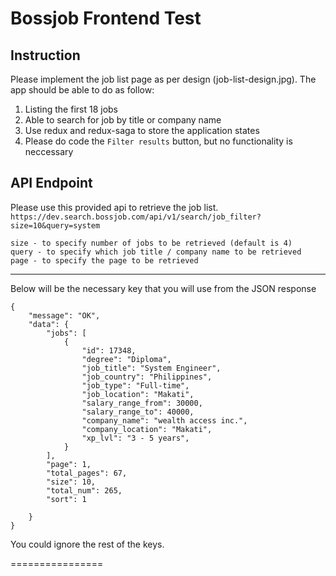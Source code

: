 # Bossjob Frontend Test

## Instruction
Please implement the job list page as per design (job-list-design.jpg). 
The app should be able to do as follow:
1. Listing the first 18 jobs
2. Able to search for job by title or company name
3. Use redux and redux-saga to store the application states
4. Please do code the `Filter results` button, but no functionality is neccessary

## API Endpoint
Please use this provided api to retrieve the job list. 
`https://dev.search.bossjob.com/api/v1/search/job_filter?size=10&query=system`

```
size - to specify number of jobs to be retrieved (default is 4)
query - to specify which job title / company name to be retrieved
page - to specify the page to be retrieved

```
------

Below will be the necessary key that you will use from the JSON response

```
{
    "message": "OK",
    "data": {
        "jobs": [
            {
                "id": 17348,
                "degree": "Diploma",
                "job_title": "System Engineer",
                "job_country": "Philippines",
                "job_type": "Full-time",
                "job_location": "Makati",
                "salary_range_from": 30000,
                "salary_range_to": 40000,
                "company_name": "wealth access inc.",
                "company_location": "Makati",
                "xp_lvl": "3 - 5 years",
            }
        ],
        "page": 1,
        "total_pages": 67,
        "size": 10,
        "total_num": 265,
        "sort": 1

    }
}
```

You could ignore the rest of the keys.

================

